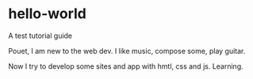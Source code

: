 # hello-world
A test tutorial guide

Pouet, I am new to the web dev. I like music, compose some, play guitar.

Now I try to develop some sites and app with hmtl, css and js. Learning.
